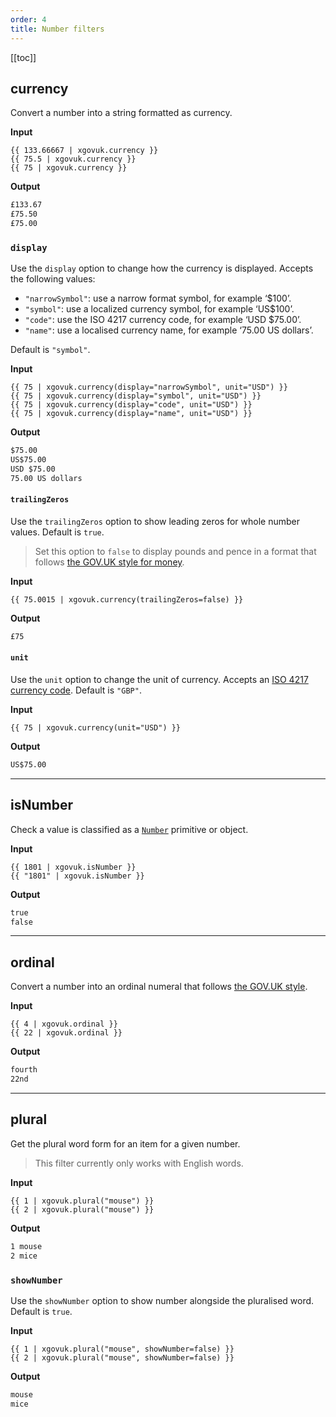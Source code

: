 ```yaml
---
order: 4
title: Number filters
---
```

<!-- markdownlint-disable no-emphasis-as-header -->

[[toc]]

## currency

Convert a number into a string formatted as currency.

**Input**

```njk
{{ 133.66667 | xgovuk.currency }}
{{ 75.5 | xgovuk.currency }}
{{ 75 | xgovuk.currency }}
```

**Output**

```html
£133.67
£75.50
£75.00
```

### `display`

Use the `display` option to change how the currency is displayed. Accepts the following values:

* `"narrowSymbol"`: use a narrow format symbol, for example ‘$100’.
* `"symbol"`: use a localized currency symbol, for example ‘US$100’.
* `"code"`: use the ISO 4217 currency code, for example ‘USD $75.00’.
* `"name"`: use a localised currency name, for example ‘75.00 US dollars’.

Default is `"symbol"`.

**Input**

```njk
{{ 75 | xgovuk.currency(display="narrowSymbol", unit="USD") }}
{{ 75 | xgovuk.currency(display="symbol", unit="USD") }}
{{ 75 | xgovuk.currency(display="code", unit="USD") }}
{{ 75 | xgovuk.currency(display="name", unit="USD") }}
```

**Output**

```html
$75.00
US$75.00
USD $75.00
75.00 US dollars
```

#### `trailingZeros`

Use the `trailingZeros` option to show leading zeros for whole number values. Default is `true`.

> Set this option to `false` to display pounds and pence in a format that follows [the GOV.UK style for money](https://www.gov.uk/guidance/style-guide/a-to-z-of-gov-uk-style#money).

**Input**

```njk
{{ 75.0015 | xgovuk.currency(trailingZeros=false) }}
```

**Output**

```html
£75
```

#### `unit`

Use the `unit` option to change the unit of currency. Accepts an [ISO 4217 currency code](https://en.wikipedia.org/wiki/ISO_4217). Default is `"GBP"`.

**Input**

```njk
{{ 75 | xgovuk.currency(unit="USD") }}
```

**Output**

```html
US$75.00
```

***

## isNumber

Check a value is classified as a [`Number`](https://developer.mozilla.org/en-US/docs/Web/JavaScript/Reference/Global_Objects/Number) primitive or object.

**Input**

```njk
{{ 1801 | xgovuk.isNumber }}
{{ "1801" | xgovuk.isNumber }}
```

**Output**

```html
true
false
```

***

## ordinal

Convert a number into an ordinal numeral that follows [the GOV.UK style](https://www.gov.uk/guidance/style-guide/a-to-z-of-gov-uk-style#ordinal-numbers).

**Input**

```njk
{{ 4 | xgovuk.ordinal }}
{{ 22 | xgovuk.ordinal }}
```

**Output**

```html
fourth
22nd
```

***

## plural

Get the plural word form for an item for a given number.

> This filter currently only works with English words.

**Input**

```njk
{{ 1 | xgovuk.plural("mouse") }}
{{ 2 | xgovuk.plural("mouse") }}
```

**Output**

```html
1 mouse
2 mice
```

### `showNumber`

Use the `showNumber` option to show number alongside the pluralised word. Default is `true`.

**Input**

```njk
{{ 1 | xgovuk.plural("mouse", showNumber=false) }}
{{ 2 | xgovuk.plural("mouse", showNumber=false) }}
```

**Output**

```html
mouse
mice
```
